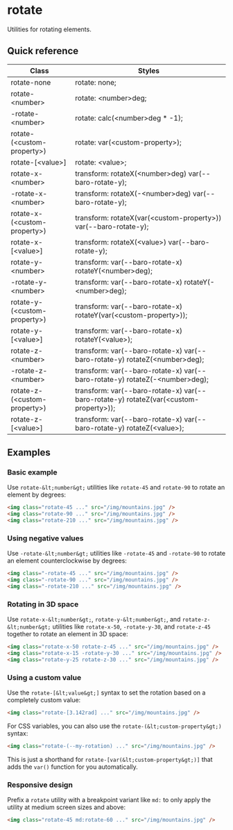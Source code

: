 # rotate

Utilities for rotating elements.



## Quick reference

| Class | Styles |
|---|---|
| rotate-none | rotate: none; |
| rotate-&lt;number&gt; | rotate: &lt;number&gt;deg; |
| -rotate-&lt;number&gt; | rotate: calc(&lt;number&gt;deg * -1); |
| rotate-(&lt;custom-property&gt;) | rotate: var(&lt;custom-property&gt;); |
| rotate-[&lt;value&gt;] | rotate: &lt;value&gt;; |
| rotate-x-&lt;number&gt; | transform: rotateX(&lt;number&gt;deg) var(--baro-rotate-y); |
| -rotate-x-&lt;number&gt; | transform: rotateX(-&lt;number&gt;deg) var(--baro-rotate-y); |
| rotate-x-(&lt;custom-property&gt;) | transform: rotateX(var(&lt;custom-property&gt;)) var(--baro-rotate-y); |
| rotate-x-[&lt;value&gt;] | transform: rotateX(&lt;value&gt;) var(--baro-rotate-y); |
| rotate-y-&lt;number&gt; | transform: var(--baro-rotate-x) rotateY(&lt;number&gt;deg); |
| -rotate-y-&lt;number&gt; | transform: var(--baro-rotate-x) rotateY(-&lt;number&gt;deg); |
| rotate-y-(&lt;custom-property&gt;) | transform: var(--baro-rotate-x) rotateY(var(&lt;custom-property&gt;)); |
| rotate-y-[&lt;value&gt;] | transform: var(--baro-rotate-x) rotateY(&lt;value&gt;); |
| rotate-z-&lt;number&gt; | transform: var(--baro-rotate-x) var(--baro-rotate-y) rotateZ(&lt;number&gt;deg); |
| -rotate-z-&lt;number&gt; | transform: var(--baro-rotate-x) var(--baro-rotate-y) rotateZ(-&lt;number&gt;deg); |
| rotate-z-(&lt;custom-property&gt;) | transform: var(--baro-rotate-x) var(--baro-rotate-y) rotateZ(var(&lt;custom-property&gt;)); |
| rotate-z-[&lt;value&gt;] | transform: var(--baro-rotate-x) var(--baro-rotate-y) rotateZ(&lt;value&gt;); |

## Examples

### Basic example

Use `rotate-&lt;number&gt;` utilities like `rotate-45` and `rotate-90` to rotate an element by degrees:

```html
<img class="rotate-45 ..." src="/img/mountains.jpg" />
<img class="rotate-90 ..." src="/img/mountains.jpg" />
<img class="rotate-210 ..." src="/img/mountains.jpg" />
```

### Using negative values

Use `-rotate-&lt;number&gt;` utilities like `-rotate-45` and `-rotate-90` to rotate an element counterclockwise by degrees:

```html
<img class="-rotate-45 ..." src="/img/mountains.jpg" />
<img class="-rotate-90 ..." src="/img/mountains.jpg" />
<img class="-rotate-210 ..." src="/img/mountains.jpg" />
```

### Rotating in 3D space

Use `rotate-x-&lt;number&gt;`, `rotate-y-&lt;number&gt;`, and `rotate-z-&lt;number&gt;` utilities like `rotate-x-50`, `-rotate-y-30`, and `rotate-z-45` together to rotate an element in 3D space:

```html
<img class="rotate-x-50 rotate-z-45 ..." src="/img/mountains.jpg" />
<img class="rotate-x-15 -rotate-y-30 ..." src="/img/mountains.jpg" />
<img class="rotate-y-25 rotate-z-30 ..." src="/img/mountains.jpg" />
```

### Using a custom value

Use the `rotate-[&lt;value&gt;]` syntax to set the rotation based on a completely custom value:

```html
<img class="rotate-[3.142rad] ..." src="/img/mountains.jpg" />
```

For CSS variables, you can also use the `rotate-(&lt;custom-property&gt;)` syntax:

```html
<img class="rotate-(--my-rotation) ..." src="/img/mountains.jpg" />
```

This is just a shorthand for `rotate-[var(&lt;custom-property&gt;)]` that adds the `var()` function for you automatically.

### Responsive design

Prefix a `rotate` utility with a breakpoint variant like `md:` to only apply the utility at medium screen sizes and above:

```html
<img class="rotate-45 md:rotate-60 ..." src="/img/mountains.jpg" />
```

